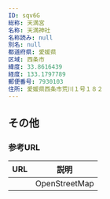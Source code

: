 ```yaml
---
ID: sqv6G
総称: 天満宮
名称: 天満神社
名称読み: null
別名: null
都道府県: 愛媛県
区域: 西条市
緯度: 33.8616439
経度: 133.1797789
郵便番号: 7930103
住所: 愛媛県西条市荒川１号１８２
---
```


## その他

### 参考URL

| URL | 説明          |
| --- | ------------- |
|     | OpenStreetMap |
